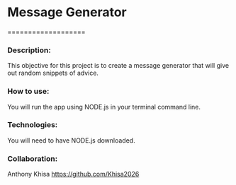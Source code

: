 # Message Generator
===================

### Description: 
This objective for this project is to create a message generator that will give out random snippets of advice.

### How to use:
You will run the app using NODE.js in your terminal command line.

### Technologies:
You will need to have NODE.js downloaded.

### Collaboration:
Anthony Khisa https://github.com/Khisa2026

